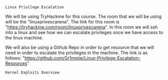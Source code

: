 `Linux Privilege Escalation` 

 We will be using TryHackme for this course. The room that we will be using will be the "linuxprivescarena". The link for this room is "https://tryhackme.com/room/linuxprivescarena". In this room we will ssh into a linux and see how we can escalate privileges once we have access to the linux machine. 
 
 We will also be using a Github Repo in order to get resource that we will need in order to escalate the privileges in the machine. The link is as follows: 
 "https://github.com/Gr1mmie/Linux-Privilege-Escalation-Resources"
 
 `Kernel Exploits Overview` 
 
 
 
